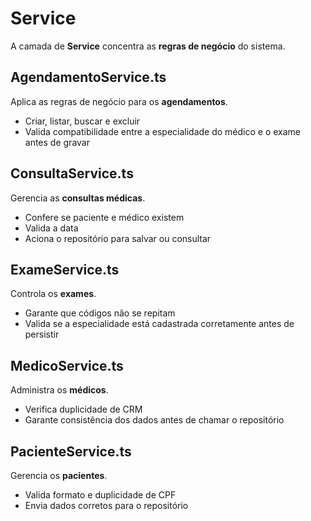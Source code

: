 # Service

A camada de **Service** concentra as **regras de negócio** do sistema.  

## AgendamentoService.ts
Aplica as regras de negócio para os **agendamentos**.  
- Criar, listar, buscar e excluir  
- Valida compatibilidade entre a especialidade do médico e o exame antes de gravar  

## ConsultaService.ts
Gerencia as **consultas médicas**.  
- Confere se paciente e médico existem  
- Valida a data  
- Aciona o repositório para salvar ou consultar  

## ExameService.ts
Controla os **exames**.  
- Garante que códigos não se repitam  
- Valida se a especialidade está cadastrada corretamente antes de persistir  

## MedicoService.ts
Administra os **médicos**.  
- Verifica duplicidade de CRM  
- Garante consistência dos dados antes de chamar o repositório  

## PacienteService.ts
Gerencia os **pacientes**.  
- Valida formato e duplicidade de CPF  
- Envia dados corretos para o repositório  
